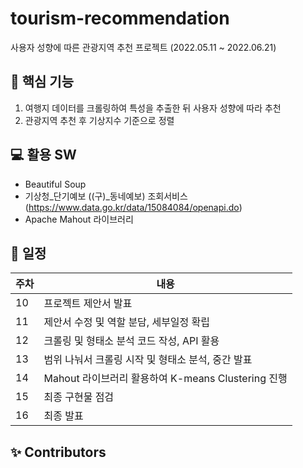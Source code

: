 # tourism-recommendation
사용자 성향에 따른 관광지역 추천 프로젝트
(2022.05.11 ~ 2022.06.21)

## 🔨 핵심 기능
1. 여행지 데이터를 크롤링하여 특성을 추출한 뒤 사용자 성향에 따라 추천 
2. 관광지역 추천 후 기상지수 기준으로 정렬 

## 💻 활용 SW
- Beautiful Soup 
- 기상청_단기예보 ((구)_동네예보) 조회서비스 (https://www.data.go.kr/data/15084084/openapi.do)
- Apache Mahout 라이브러리 

## 📆 일정
|주차|내용|
|---|---|
|10|프로젝트 제안서 발표|
|11|제안서 수정 및 역할 분담, 세부일정 확립|
|12|크롤링 및 형태소 분석 코드 작성, API 활용|
|13|범위 나눠서 크롤링 시작 및 형태소 분석, 중간 발표|
|14|Mahout 라이브러리 활용하여 K-means Clustering 진행|
|15|최종 구현물 점검|
|16|최종 발표|

## ✨ Contributors
